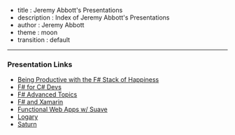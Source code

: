 - title : Jeremy Abbott's Presentations
- description : Index of Jeremy Abbott's Presentations
- author : Jeremy Abbott
- theme : moon
- transition : default

***

### Presentation Links
- [Being Productive with the F# Stack of Happiness](/fsharp-stack-of-happiness.html)
- [F# for C# Devs](/fsharp-for-csharp.html)
- [F# Advanced Topics](/fsharp-advanced-topics.html)
- [F# and Xamarin](/xamarin-fsharp.html)
- [Functional Web Apps w/ Suave](/functional-webapps-suave.html)
- [Logary](/logary.html)
- [Saturn](/saturn.html)
